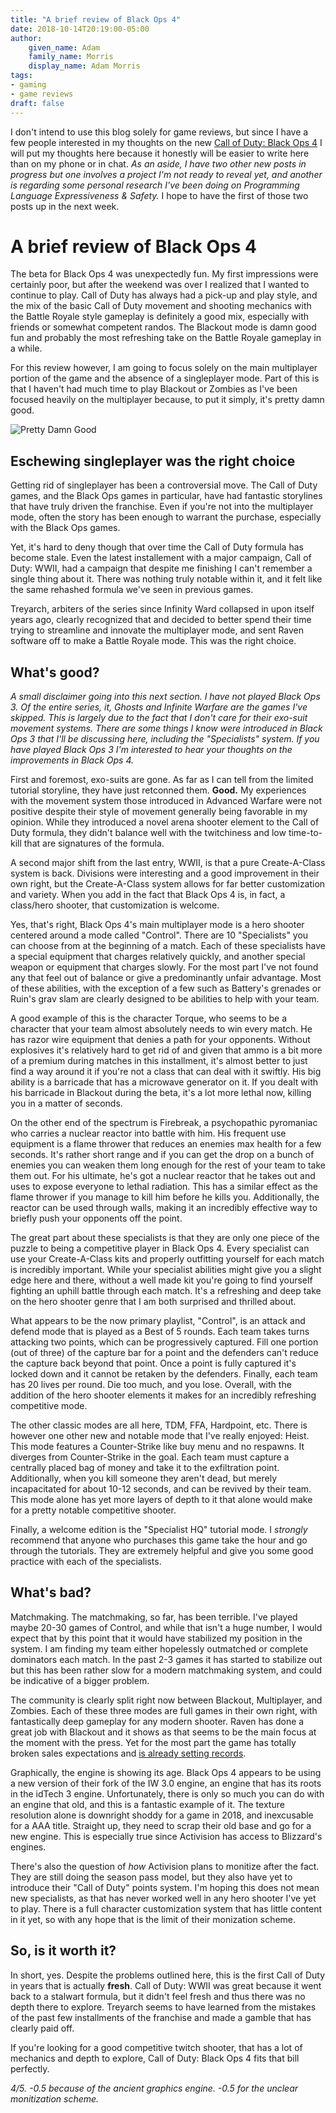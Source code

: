 ```yaml
---
title: "A brief review of Black Ops 4"
date: 2018-10-14T20:19:00-05:00
author: 
    given_name: Adam
    family_name: Morris
    display_name: Adam Morris
tags:
- gaming
- game reviews
draft: false
---
```


I don't intend to use this blog solely for game reviews, but since I have a few people interested in my thoughts on the new [Call of Duty: Black Ops 4](https://www.callofduty.com/blackops4) I will put my thoughts here because it honestly will be easier to write here than on my phone or in chat. *As an aside, I have two other new posts in progress but one involves a project I'm not ready to reveal yet, and another is regarding some personal research I've been doing on Programming Language Expressiveness & Safety.* I hope to have the first of those two posts up in the next week.

# A brief review of Black Ops 4

The beta for Black Ops 4 was unexpectedly fun. My first impressions were certainly poor, but after the weekend was over I realized that I wanted to continue to play. Call of Duty has always had a pick-up and play style, and the mix of the basic Call of Duty movement and shooting mechanics with the Battle Royale style gameplay is definitely a good mix, especially with friends or somewhat competent randos. The Blackout mode is damn good fun and probably the most refreshing take on the Battle Royale gameplay in a while.

For this review however, I am going to focus solely on the main multiplayer portion of the game and the absence of a singleplayer mode. Part of this is that I haven't had much time to play Blackout or Zombies as I've been focused heavily on the multiplayer because, to put it simply, it's pretty damn good.

![Pretty Damn Good](https://tenor.com/tXKE.gif)

## Eschewing singleplayer was the right choice

Getting rid of singleplayer has been a controversial move. The Call of Duty games, and the Black Ops games in particular, have had fantastic storylines that have truly driven the franchise. Even if you're not into the multiplayer mode, often the story has been enough to warrant the purchase, especially with the Black Ops games.

Yet, it's hard to deny though that over time the Call of Duty formula has become stale. Even the latest installement with a major campaign, Call of Duty: WWII, had a campaign that despite me finishing I can't remember a single thing about it. There was nothing truly notable within it, and it felt like the same rehashed formula we've seen in previous games.

Treyarch, arbiters of the series since Infinity Ward collapsed in upon itself years ago, clearly recognized that and decided to better spend their time trying to streamline and innovate the multiplayer mode, and sent Raven software off to make a Battle Royale mode. This was the right choice.

## What's good?

*A small disclaimer going into this next section. I have not played Black Ops 3. Of the entire series, it, Ghosts and Infinite Warfare are the games I've skipped. This is largely due to the fact that I don't care for their exo-suit movement systems. There are some things I know were introduced in Black Ops 3 that I'll be discussing here, including the "Specialists" system. If you have played Black Ops 3 I'm interested to hear your thoughts on the improvements in Black Ops 4.*

First and foremost, exo-suits are gone. As far as I can tell from the limited tutorial storyline, they have just retconned them. **Good.** My experiences with the movement system those introduced in Advanced Warfare were not positive despite their style of movement generally being favorable in my opinion. While they introduced a novel arena shooter element to the Call of Duty formula, they didn't balance well with the twitchiness and low time-to-kill that are signatures of the formula.

A second major shift from the last entry, WWII, is that a pure Create-A-Class system is back. Divisions were interesting and a good improvement in their own right, but the Create-A-Class system allows for far better customization and variety. When you add in the fact that Black Ops 4 is, in fact, a class/hero shooter, that customization is welcome.

Yes, that's right, Black Ops 4's main multiplayer mode is a hero shooter centered around a mode called "Control". There are 10 "Specialists" you can choose from at the beginning of a match. Each of these specialists have a special equipment that charges relatively quickly, and another special weapon or equipment that charges slowly. For the most part I've not found any that feel out of balance or give a predominantly unfair advantage. Most of these abilities, with the exception of a few such as Battery's grenades or Ruin's grav slam are clearly designed to be abilities to help with your team.

A good example of this is the character Torque, who seems to be a character that your team almost absolutely needs to win every match. He has razor wire equipment that denies a path for your opponents. Without explosives it's relatively hard to get rid of and given that ammo is a bit more of a premium during matches in this installment, it's almost better to just find a way around it if you're not a class that can deal with it swiftly. His big ability is a barricade that has a microwave generator on it. If you dealt with his barricade in Blackout during the beta, it's a lot more lethal now, killing you in a matter of seconds.

On the other end of the spectrum is Firebreak, a psychopathic pyromaniac who carries a nuclear reactor into battle with him. His frequent use equipment is a flame thrower that reduces an enemies max health for a few seconds. It's rather short range and if you can get the drop on a bunch of enemies you can weaken them long enough for the rest of your team to take them out. For his ultimate, he's got a nuclear reactor that he takes out and uses to expose everyone to lethal radiation. This has a similar effect as the flame thrower if you manage to kill him before he kills you. Additionally, the reactor can be used through walls, making it an incredibly effective way to briefly push your opponents off the point.

The great part about these specialists is that they are only one piece of the puzzle to being a competitive player in Black Ops 4. Every specialist can use your Create-A-Class kits and properly outfitting yourself for each match is incredibly important. While your specialist abilities might give you a slight edge here and there, without a well made kit you're going to find yourself fighting an uphill battle through each match. It's a refreshing and deep take on the hero shooter genre that I am both surprised and thrilled about.

What appears to be the now primary playlist, "Control", is an attack and defend mode that is played as a Best of 5 rounds. Each team takes turns attacking two points, which can be progressively captured. Fill one portion (out of three) of the capture bar for a point and the defenders can't reduce the capture back beyond that point. Once a point is fully captured it's locked down and it cannot be retaken by the defenders. Finally, each team has 20 lives per round. Die too much, and you lose. Overall, with the addition of the hero shooter elements it makes for an incredibly refreshing competitive mode.

The other classic modes are all here, TDM, FFA, Hardpoint, etc. There is however one other new and notable mode that I've really enjoyed: Heist. This mode features a Counter-Strike like buy menu and no respawns. It diverges from Counter-Strike in the goal. Each team must capture a centrally placed bag of money and take it to the exfiltration point. Additionally, when you kill someone they aren't dead, but merely incapacitated for about 10-12 seconds, and can be revived by their team. This mode alone has yet more layers of depth to it that alone would make for a pretty notable competitive shooter.

Finally, a welcome edition is the "Specialist HQ" tutorial mode. I *strongly* recommend that anyone who purchases this game take the hour and go through the tutorials. They are extremely helpful and give you some good practice with each of the specialists.

## What's bad?

Matchmaking. The matchmaking, so far, has been terrible. I've played maybe 20-30 games of Control, and while that isn't a huge number, I would expect that by this point that it would have stabilized my position in the system. I am finding my team either hopelessly outmatched or complete dominators each match. In the past 2-3 games it has started to stabilize out but this has been rather slow for a modern matchmaking system, and could be indicative of a bigger problem.

The community is clearly split right now between Blackout, Multiplayer, and Zombies. Each of these three modes are full games in their own right, with fantastically deep gameplay for any modern shooter. Raven has done a great job with Blackout and it shows as that seems to be the main focus at the moment with the press. Yet for the most part the game has totally broken sales expectations and [is already setting records](https://www.gamespot.com/articles/black-ops-4-breaks-new-activision-and-playstation-/1100-6462525/).

Graphically, the engine is showing its age. Black Ops 4 appears to be using a new version of their fork of the IW 3.0 engine, an engine that has its roots in the idTech 3 engine. Unfortunately, there is only so much you can do with an engine that old, and this is a fantastic example of it. The texture resolution alone is downright shoddy for a game in 2018, and inexcusable for a AAA title. Straight up, they need to scrap their old base and go for a new engine. This is especially true since Activision has access to Blizzard's engines.

There's also the question of _how_ Activision plans to monitize after the fact. They are still doing the season pass model, but they also have yet to introduce their "Call of Duty" points system. I'm hoping this does not mean new specialists, as that has never worked well in any hero shooter I've yet to play. There is a full character customization system that has little content in it yet, so with any hope that is the limit of their monization scheme.

## So, is it worth it?

In short, yes. Despite the problems outlined here, this is the first Call of Duty in years that is actually **fresh**. Call of Duty: WWII was great because it went back to a stalwart formula, but it didn't feel fresh and thus there was no depth there to explore. Treyarch seems to have learned from the mistakes of the past few installments of the franchise and made a gamble that has clearly paid off.

If you're looking for a good competitive twitch shooter, that has a lot of mechanics and depth to explore, Call of Duty: Black Ops 4 fits that bill perfectly.

*4/5. -0.5 because of the ancient graphics engine. -0.5 for the unclear monitization scheme.*